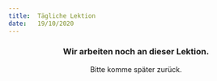 ```yaml
---
title:  Tägliche Lektion
date:   19/10/2020
---
```


### <center>Wir arbeiten noch an dieser Lektion.</center>
<center>Bitte komme später zurück.</center>